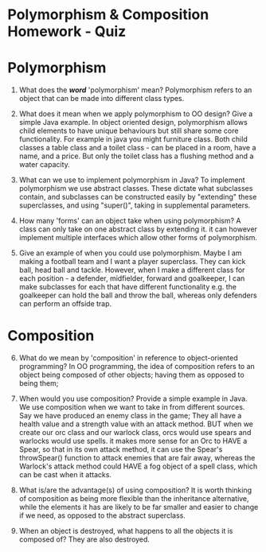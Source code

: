 # Polymorphism & Composition Homework - Quiz

# Polymorphism

1. What does the ___word___ 'polymorphism' mean?
Polymorphism refers to an object that can be made into different class types.

2. What does it mean when we apply polymorphism to OO design? Give a simple Java example.
In object oriented design, polymorphism allows child elements to have unique behaviours but still share some core functionality. For example in java you might furniture class. Both child classes a table class and a toilet class - can be placed in a room, have a name, and a price. But only the toilet class has a flushing method and a water capacity.

3. What can we use to implement polymorphism in Java?
To implement polymorphism we use abstract classes. These dictate what subclasses contain, and subclasses can be constructed easily by "extending" these superclasses, and using "super()", taking in supplemental parameters.

4. How many 'forms' can an object take when using polymorphism?
A class can only take on one abstract class by extending it. it can however implement multiple interfaces which allow other forms of polymorphism.

5. Give an example of when you could use polymorphism.
Maybe I am making a football team and I want a player superclass. They can kick ball, head ball and tackle. However, when I make a different class for each position - a defender, midfielder, forward and goalkeeper, I can make subclasses for each that have different functionality e.g. the goalkeeper can hold the ball and throw the ball, whereas only defenders can perform an offside trap.

# Composition

6. What do we mean by 'composition' in reference to object-oriented programming?
In OO programming, the idea of composition refers to an object being composed of other objects; having them as opposed to being them;

7. When would you use composition? Provide a simple example in Java.
We use composition when we want to take in from different sources. Say we have produced an enemy class in the game; They all have a health value and a strength value with an attack method. BUT when we create our orc class and our warlock class, orcs would use spears and warlocks would use spells. it makes more sense for an Orc to HAVE a Spear, so that in its own attack method, it can use the Spear's throwSpear() function to attack enemies that are fair away, whereas the Warlock's attack method could HAVE a fog object of a spell class, which can be cast when it attacks.

8. What is/are the advantage(s) of using composition?
It is worth thinking of composition as being more flexible than the inheritance alternative, while the elements it has are likely to be far smaller and easier to change if we need, as opposed to the abstract superclass.

9. When an object is destroyed, what happens to all the objects it is composed of?
They are also destroyed. 
